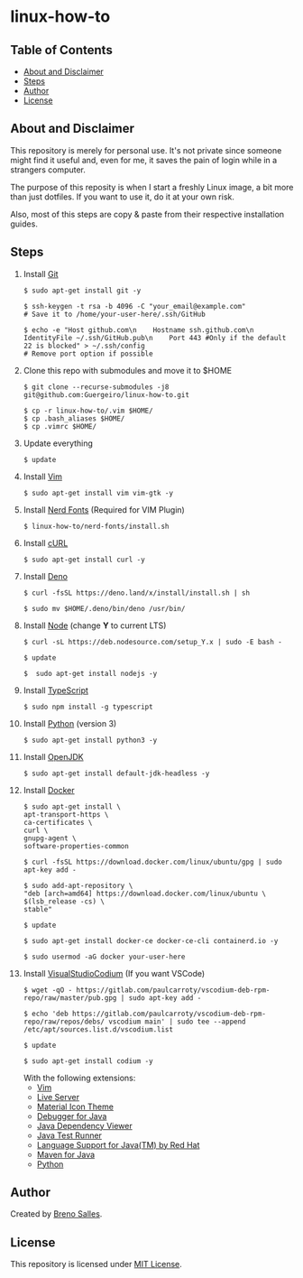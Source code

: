 # linux-how-to
## Table of Contents
- [About and Disclaimer](#about-and-disclaimer)
- [Steps](#steps)
- [Author](#author)
- [License](#license)
## About and Disclaimer
This repository is merely for personal use. It's not private since someone might find it useful and, even for me, it saves the pain of login while in a strangers computer.

The purpose of this reposity is when I start a freshly Linux image, a bit more than just dotfiles. If you want to use it, do it at your own risk.

Also, most of this steps are copy & paste from their respective installation guides.
## Steps
1. Install [Git](https://git-scm.com/)
    ```
    $ sudo apt-get install git -y
    ```
    ```
    $ ssh-keygen -t rsa -b 4096 -C "your_email@example.com"
    # Save it to /home/your-user-here/.ssh/GitHub
    ```
    ```
    $ echo -e "Host github.com\n    Hostname ssh.github.com\n    IdentityFile ~/.ssh/GitHub.pub\n    Port 443 #Only if the default 22 is blocked" > ~/.ssh/config
    # Remove port option if possible
    ```
2. Clone this repo with submodules and move it to $HOME
    ```
    $ git clone --recurse-submodules -j8 git@github.com:Guergeiro/linux-how-to.git
    ```
    ```
    $ cp -r linux-how-to/.vim $HOME/
    $ cp .bash_aliases $HOME/
    $ cp .vimrc $HOME/
    ```
3. Update everything
    ```
    $ update
    ```
4. Install [Vim](https://www.vim.org/)
    ```
    $ sudo apt-get install vim vim-gtk -y
    ```
5. Install [Nerd Fonts](https://nerdfonts.com) (Required for VIM Plugin)
    ```
    $ linux-how-to/nerd-fonts/install.sh
    ```
6. Install [cURL](https://curl.haxx.se/)
    ```
    $ sudo apt-get install curl -y
    ```
7. Install [Deno](https://deno.land)
    ```
    $ curl -fsSL https://deno.land/x/install/install.sh | sh
    ```
    ```
    $ sudo mv $HOME/.deno/bin/deno /usr/bin/
    ```
8. Install [Node](https://nodejs.org/) (change **Y** to current LTS)
    ```
    $ curl -sL https://deb.nodesource.com/setup_Y.x | sudo -E bash -
    ```
    ```
    $ update
    ```
    ```
    $  sudo apt-get install nodejs -y
    ```
9. Install [TypeScript](https://www.typescriptlang.org/)
    ```
    $ sudo npm install -g typescript
    ```
10. Install [Python](https://www.python.org/) (version 3)
    ```
    $ sudo apt-get install python3 -y
    ```
11. Install [OpenJDK](http://openjdk.java.net/)
    ```
    $ sudo apt-get install default-jdk-headless -y
    ```
12. Install [Docker](https://www.docker.com/)
    ```
    $ sudo apt-get install \
    apt-transport-https \
    ca-certificates \
    curl \
    gnupg-agent \
    software-properties-common
    ```
    ```
    $ curl -fsSL https://download.docker.com/linux/ubuntu/gpg | sudo apt-key add -
    ```
    ```
    $ sudo add-apt-repository \
    "deb [arch=amd64] https://download.docker.com/linux/ubuntu \
    $(lsb_release -cs) \
    stable"
    ```
    ```
    $ update
    ```
    ```
    $ sudo apt-get install docker-ce docker-ce-cli containerd.io -y
    ```
    ```
    $ sudo usermod -aG docker your-user-here
    ```
13. Install [VisualStudioCodium](https://vscodium.com/) (If you want VSCode)
    ```
    $ wget -qO - https://gitlab.com/paulcarroty/vscodium-deb-rpm-repo/raw/master/pub.gpg | sudo apt-key add -
    ```
    ```
    $ echo 'deb https://gitlab.com/paulcarroty/vscodium-deb-rpm-repo/raw/repos/debs/ vscodium main' | sudo tee --append /etc/apt/sources.list.d/vscodium.list
    ```
    ```
    $ update
    ```
    ```
    $ sudo apt-get install codium -y
    ```
    With the following extensions:
    - [Vim](https://github.com/VSCodeVim/Vim)
    - [Live Server](https://github.com/ritwickdey/vscode-live-server)
    - [Material Icon Theme](https://github.com/PKief/vscode-material-icon-theme)
    - [Debugger for Java](https://github.com/Microsoft/vscode-java-debug)
    - [Java Dependency Viewer](https://github.com/Microsoft/vscode-java-dependency)
    - [Java Test Runner](https://github.com/Microsoft/vscode-java-test)
    - [Language Support for Java(TM) by Red Hat](https://github.com/redhat-developer/vscode-java)
    - [Maven for Java](https://github.com/Microsoft/vscode-maven)
    - [Python](https://github.com/Microsoft/vscode-python)
## Author
Created by [Breno Salles](https://brenosalles.com).
## License
This repository is licensed under [MIT License](./LICENSE).
